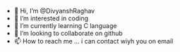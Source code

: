 - 👋 Hi, I’m @DivyanshRaghav
- 👀 I’m interested in coding
- 🌱 I’m currently learning C language
- 💞️ I’m looking to collaborate on github
- 📫 How to reach me ... i can contact wiyh you on email
<!---
DivyanshRaghav/DivyanshRaghav is a ✨ special ✨ repository because its `README.md` (this file) appears on your GitHub profile.
You can click the Preview link to take a look at your changes.
--->
